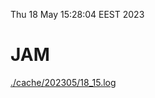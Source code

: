 Thu 18 May 15:28:04 EEST 2023
# JAM
<a href='./cache/202305/18_15.log'>./cache/202305/18_15.log</a>
